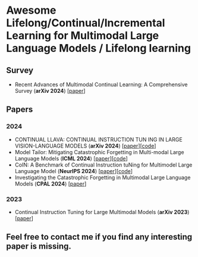# Awesome Lifelong/Continual/Incremental Learning for Multimodal Large Language Models / Lifelong learning
## Survey
- <a name="todo"></a> Recent Advances of Multimodal Continual Learning: A Comprehensive Survey (**arXiv 2024**)  [[paper](https://arxiv.org/pdf/2410.05352)]

## Papers

### 2024
- <a name="todo"></a> CONTINUAL LLAVA: CONTINUAL INSTRUCTION TUN ING IN LARGE VISION-LANGUAGE MODELS (**arXiv 2024**) [[paper](https://arxiv.org/pdf/2411.02564)][[code](https://github.com/mengcaopku/Continual-LLaVA?tab=readme-ov-file)]
- <a name="todo"></a> Model Tailor: Mitigating Catastrophic Forgetting in Multi-modal Large Language Models (**ICML 2024**) [[paper](https://arxiv.org/pdf/2402.12048)][[code](https://github.com/didizhu-zju/Model-Tailor)]
- <a name="todo"></a> CoIN: A Benchmark of Continual Instruction tuNing for Multimodel Large Language Model (**NeurIPS 2024**) [[paper](https://arxiv.org/abs/2403.08350)][[code](https://github.com/zackschen/CoIN)]
- <a name="todo"></a> Investigating the Catastrophic Forgetting in Multimodal Large Language Models (**CPAL 2024**) [[paper](https://arxiv.org/pdf/2309.10313)]



### 2023
- <a name="todo"></a> Continual Instruction Tuning for Large Multimodal Models (**arXiv 2023**)[[paper](https://arxiv.org/pdf/2311.16206)]


## Feel free to contact me if you find any interesting paper is missing.

